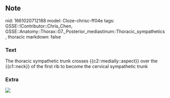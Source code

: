 ## Note
nid: 1661020712188
model: Cloze-chrisc-ff04e
tags: GSSE::!Contributor::Chris_Chen, GSSE::Anatomy::Thorax::07._Posterior_mediastinum::Thoracic_sympathetics, thoracic
markdown: false

### Text
The thoracic sympathetic trunk crosses {{c2::medially::aspect}} over the {{c1::neck}} of the first rib to become the cervical sympathetic trunk

### Extra
<img src="thorax010b.png">
